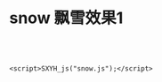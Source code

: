 # snow 飘雪效果1

<br><br>

```
<script>SXYH_js("snow.js");</script>
```

<script>
SXYH_setwallpaper("", 0.3);
SXYH_js("snow.js");
</script>
